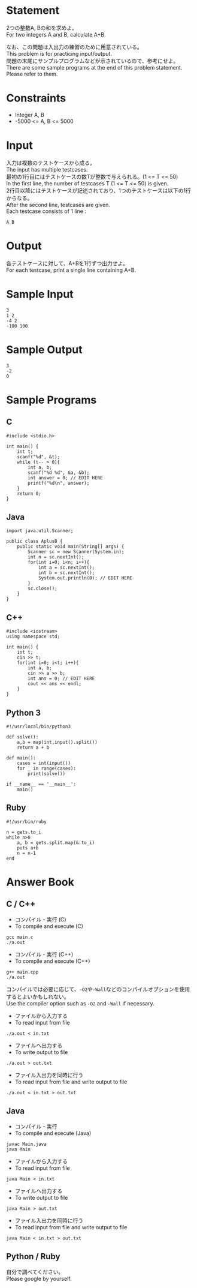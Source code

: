 # Statement

2つの整数A, Bの和を求めよ。  
For two integers A and B, calculate A+B.

なお、この問題は入出力の練習のために用意されている。  
This problem is for practicing input/output.  
問題の末尾にサンプルプログラムなどが示されているので、参考にせよ。  
There are some sample programs at the end of this problem statement.  
Please refer to them.

# Constraints

* Integer A, B 
* -5000 <= A, B <= 5000

# Input

入力は複数のテストケースから成る。  
The input has multiple testcases.   
最初の1行目にはテストケースの数Tが整数で与えられる。(1 <= T <= 50)  
In the first line, the number of testcases T (1 <= T <= 50) is given.  
2行目以降にはテストケースが記述されており、1つのテストケースは以下の1行からなる。  
After the second line, testcases are given.  
Each testcase consists of 1 line :  

```
A B
```

# Output
各テストケースに対して、A+Bを1行ずつ出力せよ。  
For each testcase, print a single line containing A+B.

# Sample Input
```
3
1 2
-4 2
-100 100
```

# Sample Output
```
3
-2
0
```

# Sample Programs

## C

```
#include <stdio.h>

int main() {
    int t;
    scanf("%d", &t);
	while (t-- > 0){
        int a, b;
        scanf("%d %d", &a, &b);
        int answer = 0; // EDIT HERE
        printf("%d\n", answer);
    }
    return 0;
}
```

## Java

```
import java.util.Scanner;

public class AplusB {
	public static void main(String[] args) {
		Scanner sc = new Scanner(System.in);
		int n = sc.nextInt();
		for(int i=0; i<n; i++){
			int a = sc.nextInt();
			int b = sc.nextInt();
			System.out.println(0); // EDIT HERE
		}
		sc.close();
	}
}
```

## C++

```
#include <iostream>
using namespace std;

int main() {
    int t;
    cin >> t;
    for(int i=0; i<t; i++){
   	    int a, b;
        cin >> a >> b;
        int ans = 0; // EDIT HERE
        cout << ans << endl;
    }
}
```

## Python 3

```
#!/usr/local/bin/python3

def solve():
    a,b = map(int,input().split())
    return a + b

def main():
    cases = int(input())
    for _ in range(cases):
        print(solve())

if __name__ == '__main__':
    main()
```

## Ruby

```
#!/usr/bin/ruby

n = gets.to_i
while n>0
    a, b = gets.split.map(&:to_i)
    puts a+b
    n = n-1
end
```

# Answer Book

## C / C++

* コンパイル・実行 (C)
* To compile and execute (C)

```
gcc main.c
./a.out
```

* コンパイル・実行 (C++)
* To compile and execute (C++)

```
g++ main.cpp
./a.out
```

コンパイルでは必要に応じて、``-O2``や``-Wall``などのコンパイルオプションを使用するとよいかもしれない。  
Use the compiler option such as ``-O2`` and ``-Wall`` if necessary.

* ファイルから入力する
* To read input from file

```
./a.out < in.txt
```

* ファイルへ出力する
* To write output to file

```
./a.out > out.txt
```

* ファイル入出力を同時に行う  
* To read input from file and write output to file

```
./a.out < in.txt > out.txt
```

## Java

* コンパイル・実行
* To compile and execute (Java)

```
javac Main.java
java Main
```

* ファイルから入力する
* To read input from file

```
java Main < in.txt
```

* ファイルへ出力する
* To write output to file

```
java Main > out.txt
```

* ファイル入出力を同時に行う
* To read input from file and write output to file

```
java Main < in.txt > out.txt
```

## Python / Ruby

自分で調べてください。  
Please google by yourself.
